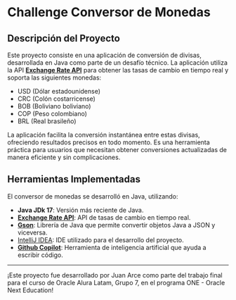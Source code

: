 # Challenge Conversor de Monedas

## Descripción del Proyecto
Este proyecto consiste en una aplicación de conversión de divisas, desarrollada en Java como parte de un desafío técnico.  La aplicación utiliza la API [**Exchange Rate API**](https://www.exchangerate-api.com/) para obtener las tasas de cambio en tiempo real y soporta las siguientes monedas:
- USD (Dólar estadounidense)
- CRC (Colón costarricense)
- BOB (Boliviano boliviano)
- COP (Peso colombiano)
- BRL (Real brasileño)



La aplicación facilita la conversión instantánea entre estas divisas, ofreciendo resultados precisos en todo momento. Es una herramienta práctica para usuarios que necesitan obtener conversiones actualizadas de manera eficiente y sin complicaciones.

## Herramientas Implementadas
El conversor de monedas se desarrolló en Java, utilizando:
- **Java JDk 17**: Versión más reciente de Java.
- [**Exchange Rate API**](https://www.exchangerate-api.com/): API de tasas de cambio en tiempo real.
- **[Gson](https://mvnrepository.com/artifact/com.google.code.gson/gson)**: Librería de Java que permite convertir objetos Java a JSON y viceversa.
- [IntelliJ IDEA](https://www.jetbrains.com/idea/download/?section=windows): IDE utilizado para el desarrollo del proyecto.
- **[Github Copilot](https://plugins.jetbrains.com/plugin/17718-github-copilot)**: Herramienta de inteligencia artificial que ayuda a escribir código.

---

¡Este proyecto fue desarrollado por Juan Arce como parte del trabajo final para el curso de Oracle Alura Latam, Grupo 7, en el programa ONE - Oracle Next Education!
